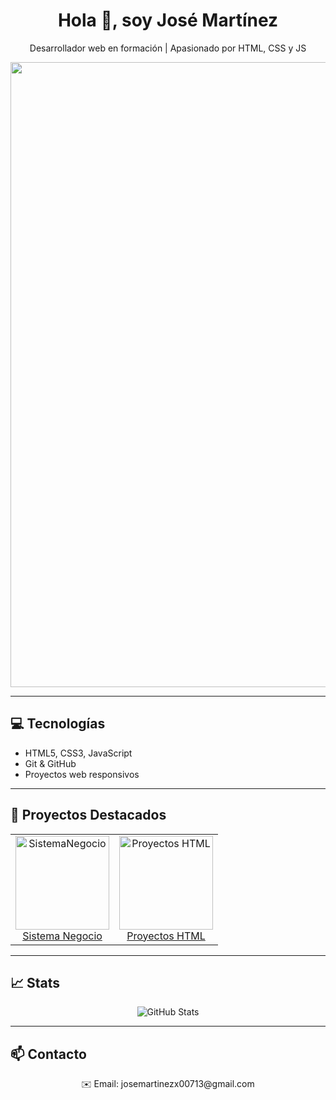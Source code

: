 <h1 align="center">Hola 👋, soy José Martínez</h1>

<p align="center">
  Desarrollador web en formación | Apasionado por HTML, CSS y JS
</p>

<!-- GIF de dragón descansando -->
<p align="center">
  <img src="https://media2.giphy.com/media/v1.Y2lkPTc5MGI3NjExYWgxYmxxZTM4N3Rkano3MTR1cDNvMGQycWE5NTluNG1vbWoycGlnbyZlcD12MV9pbnRlcm5hbF9naWZfYnlfaWQmY3Q9Zw/pVGsAWjzvXcZW4ZBTE/giphy.gif" width="1000"/>
</p>

---

## 💻 Tecnologías
<ul>
  <li>HTML5, CSS3, JavaScript</li>
  <li>Git & GitHub</li>
  <li>Proyectos web responsivos</li>
</ul>

---

## 📂 Proyectos Destacados
<p align="center">
  <table>
    <tr>
      <td align="center">
        <a href="https://github.com/josemartinezx00713-create/SistemaNegocio">
          <img src="https://images.alphacoders.com/113/thumb-1920-1130469.png" alt="SistemaNegocio" width="150"/><br>
          Sistema Negocio
        </a>
      </td>
      <td align="center">
        <a href="https://github.com/josemartinezx00713-create/Proyectos-Ingenier-a">
          <img src="https://images.alphacoders.com/113/thumb-1920-1130469.png" alt="Proyectos HTML" width="150"/><br>
          Proyectos HTML
        </a>
      </td>
  </table>
</p>

---

## 📈 Stats
<p align="center">
  <img src="https://github-readme-stats.vercel.app/api?username=josemartinezx00713-create&show_icons=true&theme=radical" alt="GitHub Stats"/>
</p>

---

## 📫 Contacto
<p align="center">
  ✉️ Email: josemartinezx00713@gmail.com<br>
</p>
